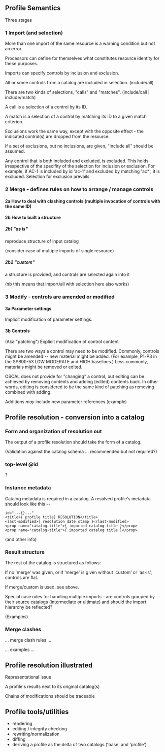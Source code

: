 ## Profile Semantics

Three stages

### 1 Import (and selection)

More than one import of the same resource is a warning condition but not an error.

Processors can define for themselves what constitutes resource identity for these purposes.

Imports can specify controls by inclusion and exclusion.

All or some controls from a catalog are included in selection. (include/all)

There are two kinds of selections, "calls" and "matches". (include/call | include/match)

A call is a selection of a control by its ID.

A match is a selection of a control by matching its ID to a given match criterion.

Exclusions work the same way, except with the opposite effect - the indicated control(s) are dropped from the resource.

If a set of exclusions, but no inclusions, are given, "include all" should be assumed.

Any control that is both included and excluded, is excluded. This holds irrespective of the specifity of the selection for inclusion or exclusion. For example, if AC-1 is included by id 'ac-1' and excluded by matching 'ac*', it is excluded. Selection for exclusion prevails.


### 2 Merge - defines rules on how to arrange / manage controls

#### 2a How to deal with clashing controls (multiple invocation of controls with the same ID)
  
#### 2b How to built a structure

##### 2b1 "as is"

reproduce structure of input catalog

(consider case of multiple imports of single resource)

##### 2b2 "custom"

a structure is provided, and controls are selected again into it

(nb this means that import/all with selection here also works)

### 3 Modify - controls are amended or modified


#### 3a Parameter settings

Implicit modification of parameter settings.

#### 3b Controls

(Aka "patching") Explicit modification of control content

There are two ways a control may need to be modified. Commonly, controls might be amended -- new material might be added. (For example, P1-P3 in the SP800-53 LOW MODERATE and HIGH baselines.) Less commonly, materials might be removed or edited.

OSCAL does not provide for "changing" a control, but editing can be achieved by removing contents and adding (edited) contents back. In other words, editing is considered to be the same kind of patching as removing combined with adding.

Additions *may* include new parameter references (example)

## Profile resolution - conversion into a catalog

### Form and organization of resolution out

The output of a profile resolution should take the form of a catalog.

(Validation against the catalog schema ... recommended but not required?)

### top-level @id

?

### Instance metadata

Catalog metadata is required in a catalog. A resolved profile's metadata should look like this --

```
id="...{}..."
<title>{ profile title} RESOLUTION</title>
<last-modified>{ resolution date stamp }</last-modified>
<prop name="catalog-title">{ imported catalog title }</prop>
<prop name="catalog-title">{ imported catalog title }</prop>
```

(and other info)

### Result structure

The rest of the catalog is structured as follows:

If no 'merge' was given, or if 'merge' is given without 'custom' or 'as-is', controls are flat.

If merge/custom is used, see above.

Special case rules for handling multiple imports - are controls grouped by their source catalogs (intermediate or ultimate) and should the import hierarchy be reflected?

(Examples)

### Merge clashes

... merge clash rules ...

... examples ...

## Profile resolution illustrated

Representational issue

A profile's results next to its original catalog(s)

Chains of modifications should be traceable

## Profile tools/utilities

- rendering
- editing / integrity checking
- rewriting/normalization
- diffing
- deriving a profile as the delta of two catalogs ('base' and 'profile')

